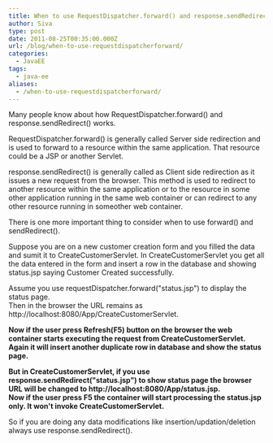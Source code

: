 ```yaml
---
title: When to use RequestDispatcher.forward() and response.sendRedirect()?
author: Siva
type: post
date: 2011-08-25T00:35:00.000Z
url: /blog/when-to-use-requestdispatcherforward/
categories:
  - JavaEE
tags:
  - java-ee
aliases:
  - /when-to-use-requestdispatcherforward/
---
```

Many people know about how RequestDispatcher.forward() and response.sendRedirect() works.

RequestDispatcher.forward() is generally called Server side redirection and is used to forward to a resource within the same application. That resource could be a JSP or another Servlet.

response.sendRedirect() is generally called as Client side redirection as it issues a new request from the browser. This method is used to redirect to another resource within the same application or to the resource in some other application running in the same web container or can redirect to any other resource running in someother web container.

There is one more important thing to consider when to use forward() and sendRedirect().

Suppose you are on a new customer creation form and you filled the data and sumit it to CreateCustomerServlet. In CreateCustomerServlet you get all the data entered in the form and insert a row in the database and showing status.jsp saying Customer Created successfully.

Assume you use requestDispatcher.forward("status.jsp") to display the status page.  
Then in the browser the URL remains as http://localhost:8080/App/CreateCustomerServlet.

**Now if the user press Refresh(F5) button on the browser the web container starts executing the request from CreateCustomerServlet. Again it will insert another duplicate row in database and show the status page.**

**But in CreateCustomerServlet, if you use response.sendRedirect("status.jsp") to show status page the browser URL will be changed to http://localhost:8080/App/status.jsp.  
Now if the user press F5 the container will start processing the status.jsp only. It won't invoke CreateCustomerServlet.**

So if you are doing any data modifications like insertion/updation/deletion always use response.sendRedirect().
